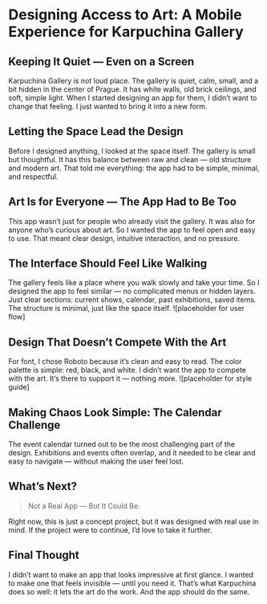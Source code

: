 # Designing Access to Art: A Mobile Experience for Karpuchina Gallery
## Keeping It Quiet — Even on a Screen
Karpuchina Gallery is not loud place. The gallery is quiet, calm, small, and a bit hidden in the center of Prague. It has white walls, old brick ceilings, and soft, simple light. When I started designing an app for them, I didn’t want to change that feeling. I just wanted to bring it into a new form.

## Letting the Space Lead the Design
Before I designed anything, I looked at the space itself. The gallery is small but thoughtful. It has this balance between raw and clean — old structure and modern art. That told me everything: the app had to be simple, minimal, and respectful.

## Art Is for Everyone — The App Had to Be Too
This app wasn’t just for people who already visit the gallery. It was also for anyone who’s curious about art. So I wanted the app to feel open and easy to use. That meant clear design, intuitive interaction, and no pressure.

## The Interface Should Feel Like Walking
The gallery feels like a place where you walk slowly and take your time. So I designed the app to feel similar — no complicated menus or hidden layers. Just clear sections: current shows, calendar, past exhibitions, saved items. The structure is minimal, just like the space itself.
![placeholder for user flow]

## Design That Doesn’t Compete With the Art
For font, I chose Roboto because it’s clean and easy to read. The color palette is simple: red, black, and white. I didn’t want the app to compete with the art. It’s there to support it — nothing more.
![placeholder for style guide]

## Making Chaos Look Simple: The Calendar Challenge
The event calendar turned out to be the most challenging part of the design.
Exhibitions and events often overlap, and it needed to be clear and easy to navigate — without making the user feel lost.

## What’s Next?
> Not a Real App — But It Could Be.

Right now, this is just a concept project, but it was designed with real use in mind. If the project were to continue, I’d love to take it further.

## Final Thought
I didn’t want to make an app that looks impressive at first glance.
I wanted to make one that feels invisible — until you need it.
That’s what Karpuchina does so well: it lets the art do the work. And the app should do the same.
